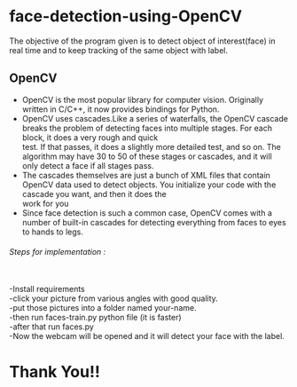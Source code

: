 # face-detection-using-OpenCV

The objective of the program given is to detect object of interest(face) in real time and to keep tracking of the same object with label.

## OpenCV

- OpenCV is the most popular library for computer vision. Originally written in C/C++, it now provides bindings for Python.<br>
- OpenCV uses cascades.Like a series of waterfalls, the OpenCV cascade breaks the problem of detecting faces into multiple stages. For each block, it does a very rough and quick   
  test. If that passes, it does a slightly more detailed test, and so on. The algorithm may have 30 to 50 of these stages or cascades, and it will only detect a face if all stages   pass.<br>
- The cascades themselves are just a bunch of XML files that contain OpenCV data used to detect objects. You initialize your code with the cascade you want, and then it does the  
  work for you<br>
- Since face detection is such a common case, OpenCV comes with a number of built-in cascades for detecting everything from faces to eyes to hands to legs.<br>

<h6>Steps for implementation :</h6><br>
 -Install requirements<br>
 -click your picture from various angles with good quality.<br>
 -put those pictures into a folder named your-name.<br>
 -then run faces-train.py python file (it is faster)<br>
 -after that run faces.py  <br>
 -Now the webcam will be opened and it will detect your face with the label.<br>
 
 # Thank You!!

